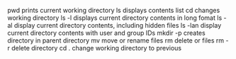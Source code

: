 pwd prints current working directory
ls displays contents list
cd changes working directory
ls -l displays current directory contents in long fomat
ls -al display current directory contents, including hidden files
ls -lan display current directory contents with user and group IDs
mkdir -p creates directory in parent directory
mv move or rename files
rm delete or files
rm -r delete directory
cd . change working directory to previous
